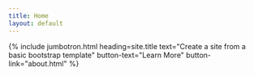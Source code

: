```yaml
---
title: Home
layout: default
---
```


{% include jumbotron.html heading=site.title text="Create a site from a basic bootstrap template" button-text="Learn More" button-link="about.html" %}
